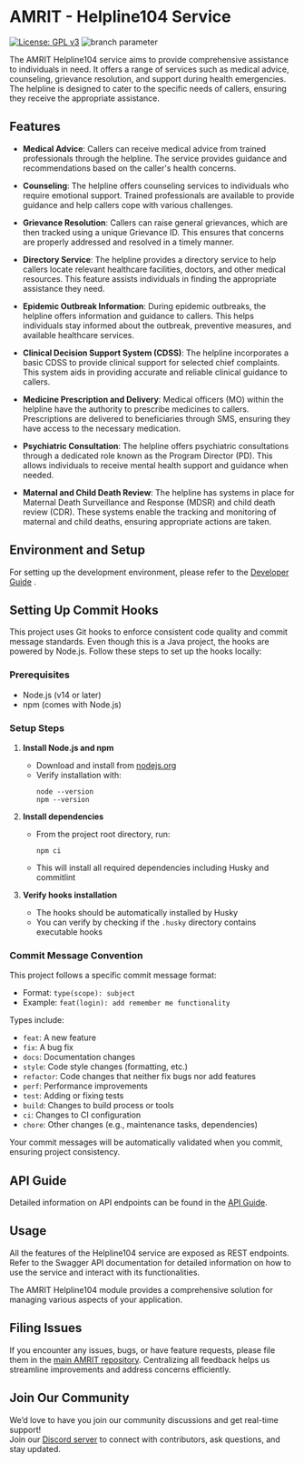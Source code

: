 # AMRIT - Helpline104 Service

[![License: GPL v3](https://img.shields.io/badge/License-GPLv3-blue.svg)](https://www.gnu.org/licenses/gpl-3.0) ![branch parameter](https://github.com/PSMRI/Helpline104-API/actions/workflows/sast.yml/badge.svg)

The AMRIT Helpline104 service aims to provide comprehensive assistance to individuals in need. It offers a range of services such as medical advice, counseling, grievance resolution, and support during health emergencies. The helpline is designed to cater to the specific needs of callers, ensuring they receive the appropriate assistance.

## Features

- **Medical Advice**: Callers can receive medical advice from trained professionals through the helpline. The service provides guidance and recommendations based on the caller's health concerns.

- **Counseling**: The helpline offers counseling services to individuals who require emotional support. Trained professionals are available to provide guidance and help callers cope with various challenges.

- **Grievance Resolution**: Callers can raise general grievances, which are then tracked using a unique Grievance ID. This ensures that concerns are properly addressed and resolved in a timely manner.

- **Directory Service**: The helpline provides a directory service to help callers locate relevant healthcare facilities, doctors, and other medical resources. This feature assists individuals in finding the appropriate assistance they need.

- **Epidemic Outbreak Information**: During epidemic outbreaks, the helpline offers information and guidance to callers. This helps individuals stay informed about the outbreak, preventive measures, and available healthcare services.

- **Clinical Decision Support System (CDSS)**: The helpline incorporates a basic CDSS to provide clinical support for selected chief complaints. This system aids in providing accurate and reliable clinical guidance to callers.

- **Medicine Prescription and Delivery**: Medical officers (MO) within the helpline have the authority to prescribe medicines to callers. Prescriptions are delivered to beneficiaries through SMS, ensuring they have access to the necessary medication.

- **Psychiatric Consultation**: The helpline offers psychiatric consultations through a dedicated role known as the Program Director (PD). This allows individuals to receive mental health support and guidance when needed.

- **Maternal and Child Death Review**: The helpline has systems in place for Maternal Death Surveillance and Response (MDSR) and child death review (CDR). These systems enable the tracking and monitoring of maternal and child deaths, ensuring appropriate actions are taken.

## Environment and Setup
For setting up the development environment, please refer to the [Developer Guide](https://piramal-swasthya.gitbook.io/amrit/developer-guide/development-environment-setup) .

## Setting Up Commit Hooks
This project uses Git hooks to enforce consistent code quality and commit message standards. Even though this is a Java project, the hooks are powered by Node.js. Follow these steps to set up the hooks locally:
### Prerequisites
- Node.js (v14 or later)
- npm (comes with Node.js)
### Setup Steps

1. **Install Node.js and npm**

   - Download and install from [nodejs.org](https://nodejs.org/)
   - Verify installation with:
     ```
     node --version
     npm --version
     ```
 
2. **Install dependencies**
   - From the project root directory, run:
     ```
     npm ci
     ```
   - This will install all required dependencies including Husky and commitlint

3. **Verify hooks installation**
   - The hooks should be automatically installed by Husky
   - You can verify by checking if the `.husky` directory contains executable hooks
### Commit Message Convention
 
This project follows a specific commit message format:
- Format: `type(scope): subject`
- Example: `feat(login): add remember me functionality`

Types include:
- `feat`: A new feature
- `fix`: A bug fix
- `docs`: Documentation changes
- `style`: Code style changes (formatting, etc.)
- `refactor`: Code changes that neither fix bugs nor add features
- `perf`: Performance improvements
- `test`: Adding or fixing tests
- `build`: Changes to build process or tools
- `ci`: Changes to CI configuration
- `chore`: Other changes (e.g., maintenance tasks, dependencies)

Your commit messages will be automatically validated when you commit, ensuring project consistency.

## API Guide
Detailed information on API endpoints can be found in the [API Guide](https://piramal-swasthya.gitbook.io/amrit/architecture/api-guide).

## Usage

All the features of the Helpline104 service are exposed as REST endpoints. Refer to the Swagger API documentation for detailed information on how to use the service and interact with its functionalities.

The AMRIT Helpline104 module provides a comprehensive solution for managing various aspects of your application.

## Filing Issues

If you encounter any issues, bugs, or have feature requests, please file them in the [main AMRIT repository](https://github.com/PSMRI/AMRIT/issues). Centralizing all feedback helps us streamline improvements and address concerns efficiently.  

## Join Our Community

We’d love to have you join our community discussions and get real-time support!  
Join our [Discord server](https://discord.gg/FVQWsf5ENS) to connect with contributors, ask questions, and stay updated.  
